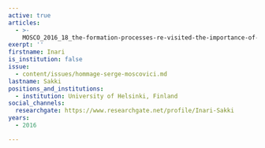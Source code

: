 ```yaml
---
active: true
articles:
  - >-
    MOSCO_2016_18_the-formation-processes-re-visited-the-importance-of-naturalized-representations
exerpt: ''
firstname: Inari
is_institution: false
issue:
  - content/issues/hommage-serge-moscovici.md
lastname: Sakki
positions_and_institutions:
  - institution: University of Helsinki, Finland
social_channels:
  researchgate: https://www.researchgate.net/profile/Inari-Sakki
years:
  - 2016

---
```

